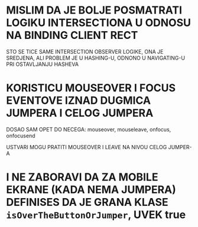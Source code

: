 # MISLIM DA JE BOLJE POSMATRATI LOGIKU INTERSECTIONA U ODNOSU NA BINDING CLIENT RECT

STO SE TICE SAME INTERSECTION OBSERVER LOGIKE, ONA JE SREDJENA, ALI PROBLEM JE U HASHING-U, ODNONO U NAVIGATING-U PRI OSTAVLJANJU HASHEVA

# KORISTICU MOUSEOVER I FOCUS EVENTOVE IZNAD DUGMICA JUMPERA I CELOG JUMPERA

DOSAO SAM OPET DO NECEGA: mouseover, mouseleave, onfocus, onfocusend

USTVARI MOGU PRATITI MOUSEOVER I LEAVE NA NIVOU CELOG JUMPER-A

# I NE ZABORAVI DA ZA MOBILE EKRANE (KADA NEMA JUMPERA) DEFINISES DA JE GRANA KLASE `isOverTheButtonOrJumper`, UVEK true